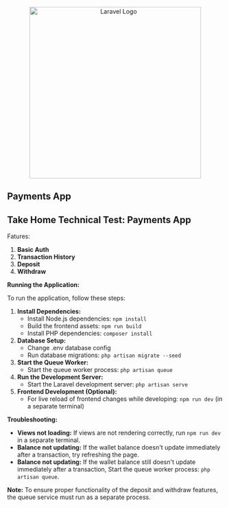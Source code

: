<p align="center"><a href="https://laravel.com" target="_blank"><img src="https://raw.githubusercontent.com/laravel/art/master/logo-lockup/5%20SVG/2%20CMYK/1%20Full%20Color/laravel-logolockup-cmyk-red.svg" width="400" alt="Laravel Logo"></a></p>

## Payments App

## Take Home Technical Test: Payments App

Fatures:

1.  **Basic Auth**
2.  **Transaction History**
3.  **Deposit**
4.  **Withdraw**

**Running the Application:**

To run the application, follow these steps:

1. **Install Dependencies:**
    - Install Node.js dependencies: `npm install`
    - Build the frontend assets: `npm run build`
    - Install PHP dependencies: `composer install`
2. **Database Setup:**
    - Change .env database config
    - Run database migrations: `php artisan migrate --seed`
3. **Start the Queue Worker:**
    - Start the queue worker process: `php artisan queue`
4. **Run the Development Server:**
    - Start the Laravel development server: `php artisan serve`
5. **Frontend Development (Optional):**
    - For live reload of frontend changes while developing: `npm run dev` (in a separate terminal)

**Troubleshooting:**

-   **Views not loading:** If views are not rendering correctly, run `npm run dev` in a separate terminal.
-   **Balance not updating:** If the wallet balance doesn't update immediately after a transaction, try refreshing the page.
-   **Balance not updating:** If the wallet balance still doesn't update immediately after a transaction, Start the queue worker process: `php artisan queue`.

**Note:** To ensure proper functionality of the deposit and withdraw features, the queue service must run as a separate process.
